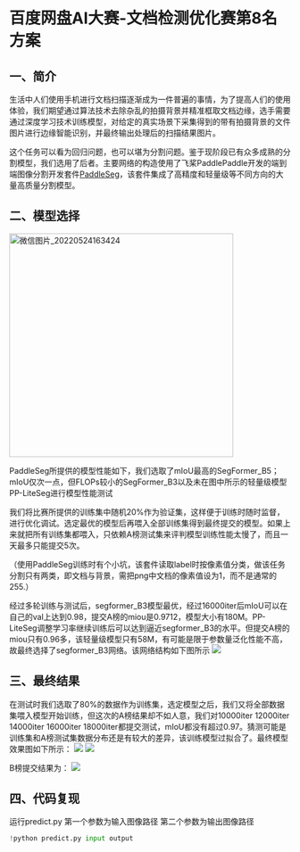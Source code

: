 

# 百度网盘AI大赛-文档检测优化赛第8名方案

## 一、简介

生活中人们使用手机进行文档扫描逐渐成为一件普遍的事情，为了提高人们的使用体验，我们期望通过算法技术去除杂乱的拍摄背景并精准框取文档边缘，选手需要通过深度学习技术训练模型，对给定的真实场景下采集得到的带有拍摄背景的文件图片进行边缘智能识别，并最终输出处理后的扫描结果图片。

这个任务可以看为回归问题，也可以堪为分割问题。鉴于现阶段已有众多成熟的分割模型，我们选用了后者。主要网络的构造使用了飞桨PaddlePaddle开发的端到端图像分割开发套件[PaddleSeg](https://github.com/PaddlePaddle/PaddleSeg)，该套件集成了高精度和轻量级等不同方向的大量高质量分割模型。

## 二、模型选择
<img width="401" alt="微信图片_20220524163424" src="https://user-images.githubusercontent.com/60511092/170070265-47328465-6cc3-4dba-9cf6-a32b972e8ec2.png">


PaddleSeg所提供的模型性能如下，我们选取了mIoU最高的SegFormer_B5；mIoU仅次一点，但FLOPs较小的SegFormer_B3以及未在图中所示的轻量级模型PP-LiteSeg进行模型性能测试

我们将比赛所提供的训练集中随机20%作为验证集，这样便于训练时随时监督，进行优化调试。选定最优的模型后再喂入全部训练集得到最终提交的模型。如果上来就把所有训练集都喂入，只依赖A榜测试集来评判模型训练性能太慢了，而且一天最多只能提交5次。

（使用PaddleSeg训练时有个小坑，该套件读取label时按像素值分类，做该任务分割只有两类，即文档与背景，需把png中文档的像素值设为1，而不是通常的255.）

经过多轮训练与测试后，segformer_B3模型最优，经过16000iter后mIoU可以在自己的val上达到0.98，提交A榜的miou是0.9712，模型大小有180M。PP-LiteSeg调整学习率继续训练后可以达到逼近segformer_B3的水平。但提交A榜的miou只有0.96多，该轻量级模型只有58M，有可能是限于参数量泛化性能不高，故最终选择了segformer_B3网络。该网络结构如下图所示
![](https://ai-studio-static-online.cdn.bcebos.com/ca98cea312054c1a9a816387ee02c9e9d381ec5289514f1cb5e3926f867c0146)




## 三、最终结果
在测试时我们选取了80%的数据作为训练集，选定模型之后，我们又将全部数据集喂入模型开始训练，但这次的A榜结果却不如人意，我们对10000iter 12000iter 14000iter 16000iter 18000iter都提交测试，mIoU都没有超过0.97。猜测可能是训练集和A榜测试集数据分布还是有较大的差异，该训练模型过拟合了。最终模型效果图如下所示：
![](https://ai-studio-static-online.cdn.bcebos.com/7bcec947d5fa442fa7772752769b530dfb1491f706b548fbad1102b06ec65cff)
![](https://ai-studio-static-online.cdn.bcebos.com/8c26ea0dc85a4fd5b7fb1dae327a87f3eee49084dd934b4f9b5cc6b87cc6e522)

B榜提交结果为：
![](https://ai-studio-static-online.cdn.bcebos.com/19ad59df865a4c3ab30a58097dbff39dcd0226981e4e404a9f301f704c01c088)




## 四、代码复现

运行predict.py 第一个参数为输入图像路径 第二个参数为输出图像路径

```python
!python predict.py input output
```



